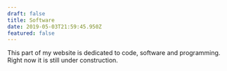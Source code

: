 ```yaml
---
draft: false
title: Software
date: 2019-05-03T21:59:45.950Z
featured: false
---
```

This part of my website is dedicated to code, software and programming. Right now it is still under construction. 
